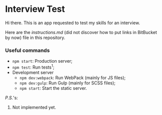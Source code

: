 # Interview Test

Hi there. This is an app requested to test my skills for an interview.

Here are the _instructions.md_ (did not discover how to put links in BitBucket by now) file in this
repository.

### Useful commands

* `npm start`: Production server;
* `npm test`: Run tests<sup>1</sup>;
* Development server
  * `npm dev:webpack`: Run WebPack (mainly for JS files);
  * `npm dev:gulp`: Run Gulp (mainly for SCSS files);
  * `npm start`: Start the static server.

_P.S._'s:
1. Not implemented yet.

